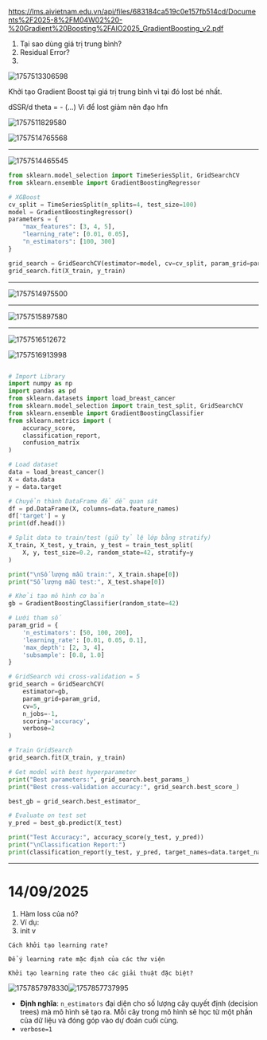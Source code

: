 https://lms.aivietnam.edu.vn/api/files/683184ca519c0e157fb514cd/Documents%2F2025-8%2FM04W02%20-%20Gradient%20Boosting%2FAIO2025_GradientBoosting_v2.pdf

1. Tại sao dùng giá trị trung bình?
2. Residual Error?
3. 

![1757513306598](image/Gradient_Boost_2025-10-09/1757513306598.png)

Khởi tạo Gradient Boost tại giá trị trung bình vì tại đó lost bé nhất.

dSSR/d theta = - (...) Vì để lost giảm nên đạo hfn

![1757511829580](image/Gradient_Boost_2025-10-09/1757511829580.png)

![1757514765568](image/Gradient_Boost_2025-10-09/1757514765568.png)

---

![1757514465545](image/Gradient_Boost_2025-10-09/1757514465545.png)

```python
from sklearn.model_selection import TimeSeriesSplit, GridSearchCV
from sklearn.ensemble import GradientBoostingRegressor

# XGBoost
cv_split = TimeSeriesSplit(n_splits=4, test_size=100)
model = GradientBoostingRegressor()
parameters = {
    "max_features": [3, 4, 5],
    "learning_rate": [0.01, 0.05],
    "n_estimators": [100, 300]
}

grid_search = GridSearchCV(estimator=model, cv=cv_split, param_grid=parameters)
grid_search.fit(X_train, y_train)

```

---

![1757514975500](image/Gradient_Boost_2025-10-09/1757514975500.png)

---

![1757515897580](image/Gradient_Boost_2025-10-09/1757515897580.png)

---

![1757516512672](image/Gradient_Boost_2025-10-09/1757516512672.png)

![1757516913998](image/Gradient_Boost_2025-10-09/1757516913998.png)

```python

# Import Library
import numpy as np
import pandas as pd
from sklearn.datasets import load_breast_cancer
from sklearn.model_selection import train_test_split, GridSearchCV
from sklearn.ensemble import GradientBoostingClassifier
from sklearn.metrics import (
    accuracy_score,
    classification_report,
    confusion_matrix
)

# Load dataset
data = load_breast_cancer()
X = data.data
y = data.target

# Chuyển thành DataFrame để dễ quan sát
df = pd.DataFrame(X, columns=data.feature_names)
df['target'] = y
print(df.head())

# Split data to train/test (giữ tỷ lệ lớp bằng stratify)
X_train, X_test, y_train, y_test = train_test_split(
    X, y, test_size=0.2, random_state=42, stratify=y
)

print("\nSố lượng mẫu train:", X_train.shape[0])
print("Số lượng mẫu test:", X_test.shape[0])

# Khởi tạo mô hình cơ bản
gb = GradientBoostingClassifier(random_state=42)

# Lưới tham số
param_grid = {
    'n_estimators': [50, 100, 200],
    'learning_rate': [0.01, 0.05, 0.1],
    'max_depth': [2, 3, 4],
    'subsample': [0.8, 1.0]
}

# GridSearch với cross-validation = 5
grid_search = GridSearchCV(
    estimator=gb,
    param_grid=param_grid,
    cv=5,
    n_jobs=-1,
    scoring='accuracy',
    verbose=2
)

# Train GridSearch
grid_search.fit(X_train, y_train)

# Get model with best hyperparameter
print("Best parameters:", grid_search.best_params_)
print("Best cross-validation accuracy:", grid_search.best_score_)

best_gb = grid_search.best_estimator_

# Evaluate on test set
y_pred = best_gb.predict(X_test)

print("Test Accuracy:", accuracy_score(y_test, y_pred))
print("\nClassification Report:")
print(classification_report(y_test, y_pred, target_names=data.target_names))

```

---

# 14/09/2025

1. Hàm loss của nó?
2. Ví dụ:
3. init
   v

```
Cách khởi tạo learning rate?

Để ý learning rate mặc định của các thư viện

Khởi tạo learning rate theo các giải thuật đặc biệt?

```



![1757857978330](image/Gradient_Boost_2025-10-09/1757857978330.png)![1757857737995](image/Gradient_Boost_2025-10-09/1757857737995.png)


- **Định nghĩa**: `n_estimators` đại diện cho số lượng cây quyết định (decision trees) mà mô hình sẽ tạo ra. Mỗi cây trong mô hình sẽ học từ một phần của dữ liệu và đóng góp vào dự đoán cuối cùng.
- `verbose=1`